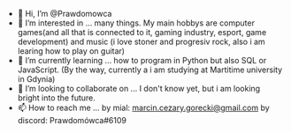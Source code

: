 - 👋 Hi, I’m @Prawdomowca
- 👀 I’m interested in ...
           many things. My main hobbys are computer games(and all that is connected to it, gaming industry, esport, game development) 
         and music (i love stoner and progresiv rock, also i am learing how to play on guitar)
- 🌱 I’m currently learning ...
      how to program in Python but also SQL or JavaScript. (By the way, currently a i am studying at Martitime university in Gdynia)
- 💞️ I’m looking to collaborate on ...
           I don't know yet, but i am looking bright into the future.
- 📫 How to reach me ...
           by mial: marcin.cezary.gorecki@gmail.com 
           by discord: Prawdomówca#6109 

<!---
Prawdomowca/Prawdomowca is a ✨ special ✨ repository because its `README.md` (this file) appears on your GitHub profile.
You can click the Preview link to take a look at your changes.
--->
